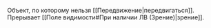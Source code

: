 Объект, по которому нельзя [[Передвижение|передвигаться]].
Прерывает [[Поле видимости#При наличии ЛВ (Зрение)|зрение]].
